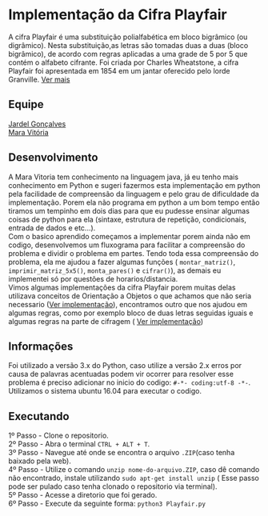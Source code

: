 # Implementação da Cifra Playfair
A cifra Playfair é uma substituição polialfabética em bloco bigrâmico (ou digrâmico). Nesta substituição,as letras são 
tomadas duas a duas (bloco bigrâmico), de acordo com regras aplicadas a uma grade de 5 por 5 que contém o alfabeto cifrante. Foi 
criada por Charles Wheatstone, a cifra Playfair foi apresentada em 1854 em um jantar oferecido pelo lorde Granville. [Ver mais](https://pt.wikipedia.org/wiki/Cifra_Playfair)
## Equipe
[Jardel Gonçalves](https://github.com/JardelGoncalves/)<br>
[Mara Vitória](https://github.com/maravitoria04/)
<br>

## Desenvolvimento
A Mara Vitoria tem conhecimento na linguagem java, já eu tenho mais conhecimento em Python e sugeri fazermos esta implementação 
em python pela facilidade de compreensão da linguagem e pelo grau de dificuldade da implementação. Porem ela não programa em python a 
um bom tempo então tiramos um tempinho em dois dias para que eu pudesse ensinar algumas coisas de python para ela (sintaxe, estrutura de 
repetição, condicionais, entrada de dados e etc...).<br>
Com o basico aprendido começamos a implementar porem ainda não em codigo, desenvolvemos um fluxograma para facilitar a compreensão 
do problema e dividir o problema em partes. Tendo toda essa compreensão do problema, ela me ajudou a fazer algumas funções (
`montar_matriz()`, `imprimir_matriz_5x5()`, `monta_pares()` e `cifrar()`), as demais eu implementei só por questões de horarios/distancia.
<br>
Vimos algumas implementações da cifra Playfair porem muitas delas utilizava conceitos de Orientação a Objetos o que achamos que não 
seria necessario ([Ver implementação](https://siriarah.wordpress.com/2016/05/06/criptografia-cifra-playfair-em-python/)), encontramos 
outro que nos ajudou em algumas regras, como por exemplo bloco de duas letras seguidas iguais e algumas regras na parte de cifragem (
[Ver implementação](https://github.com/justworm/playfair-cipher/blob/master/playfair.py))<br>

## Informações
Foi utilizado a versão 3.x do Python, caso utilize a versão 2.x erros por causa de palavras acentuadas podem vir ocorrer para 
resolver esse problema é preciso adicionar no inicio do codigo: `#-*- coding:utf-8 -*-`.<br>
Utilizamos o sistema ubuntu 16.04 para executar o codigo.<br>

## Executando
1º Passo - Clone o repositorio.<br>
2º Passo - Abra o terminal `CTRL + ALT + T`.<br>
3º Passo - Navegue até onde se encontra o arquivo `.ZIP`(caso tenha baixado pela web).<br>
4º Passo - Utilize o comando `unzip nome-do-arquivo.ZIP`, caso dê comando não encontrado, instale utilizando `sudo apt-get install unzip` ( 
Esse passo pode ser pulado caso tenha clonado o repositorio via terminal).<br>
5º Passo - Acesse a diretorio que foi gerado.<br>
6º Passo - Execute da seguinte forma: `python3 Playfair.py`
